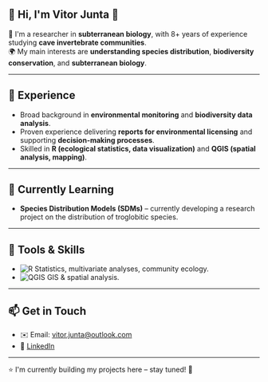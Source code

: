 ## 👋 Hi, I'm Vitor Junta 🦗

🔬 I'm a researcher in **subterranean biology**, with 8+ years of experience studying **cave invertebrate communities**.  
🌍 My main interests are **understanding species distribution**, **biodiversity conservation**, and **subterranean biology**.  

---

## 🧪 Experience
- Broad background in **environmental monitoring** and **biodiversity data analysis**.  
- Proven experience delivering **reports for environmental licensing** and supporting **decision-making processes**.  
- Skilled in **R (ecological statistics, data visualization)** and **QGIS (spatial analysis, mapping)**.  

---

## 🌱 Currently Learning 
- **Species Distribution Models (SDMs)** – currently developing a research project on the distribution of troglobitic species.  

---

## 🚀 Tools & Skills
- ![R](https://img.shields.io/badge/-R-276DC3?style=flat&logo=r&logoColor=white) Statistics, multivariate analyses, community ecology.  
- ![QGIS](https://img.shields.io/badge/QGIS-589632?style=flat&logo=qgis&logoColor=white)  GIS & spatial analysis.  

---

## 📫 Get in Touch
- ✉️ Email: vitor.junta@outlook.com
- 💼 [LinkedIn](https://www.linkedin.com/in/vitor-gabriel-pereira-junta-270937184/)

---

⭐ I'm currently building my projects here – stay tuned! 🦗
